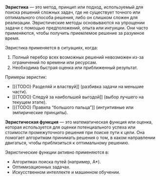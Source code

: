 
**Эвристика** — это метод, принцип или подход, используемый для поиска решений сложных задач, где не существует точного или оптимального способа решения, либо он слишком сложен для реализации. Эвристические методы основываются на упрощении задачи с помощью предположений, опыта или интуиции. Они часто применяются, чтобы получить приемлемое решение за разумное время.

Эвристика применяется в ситуациях, когда:

1. Полный перебор всех возможных решений невозможен из-за ограничений по времени или ресурсам.
2. Необходима быстрая оценка или приближенный результат.


Примеры эвристик:
- [[{TODO} Разделяй и властвуй]] (разбивка задачи на меньшие части).
- [[{TODO} Следуй за наибольшей выгодой]] (выбор лучшего на текущем этапе).
- [[{TODO} Правила “большого пальца”]] (интуитивные или эмпирические принципы).


**Эвристическая функция** — это математическая функция или оценка, которая используется для оценки потенциального успеха или стоимости промежуточного решения при поиске пути к цели. Она помогает алгоритмам принимать решения о том, в каком направлении двигаться, чтобы приблизиться к оптимальному решению.


Эвристические функции активно применяются в:
- Алгоритмах поиска путей (например, A*).
- Оптимизационных задачах.
- Искусственном интеллекте и машинном обучении.
